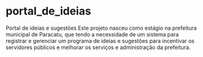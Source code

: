# portal_de_ideias
Portal de ideias e sugestões
Este projeto nasceu como estágio na prefeitura municipal de Paracatu, que tendo a necessidade de um sistema para registrar e gerenciar um programa de ideias e sugestões para incentivar os servidores públicos e melhorar os serviços e administração da prefeitura.
